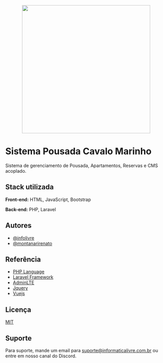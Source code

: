 <p align="center"><a href="https://informaticalivre.com.br" target="_blank"><img src="https://informatica-livre.s3.us-east-2.amazonaws.com/infolivre/configuracoes/logomarca-informatica-livre.png" width="400"></a></p>


# Sistema Pousada Cavalo Marinho

Sistema de gerenciamento de Pousada, Apartamentos, Reservas e CMS acoplado.

## Stack utilizada

**Front-end:** HTML, JavaScript, Bootstrap

**Back-end:** PHP, Laravel


## Autores

- [@infolivre](https://github.com/informaticalivreoficial)
- [@montanarirenato](https://www.instagram.com/montanarirenato)


## Referência

 - [PHP Language](https://www.php.net/)
 - [Laravel Framework](https://laravel.com/)
 - [AdminLTE](https://adminlte.io/)
 - [Jquery](https://jquery.com/)
 - [Vuejs](https://vuejs.org/)


## Licença

[MIT](https://choosealicense.com/licenses/mit/)


## Suporte

Para suporte, mande um email para suporte@informaticalivre.com.br ou entre em nosso canal do Discord.

